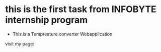 # this is the first task from INFOBYTE internship program
<ul>
  <li>This is a Tempreature converter Webapplication</li>
</ul>
visit my page:
